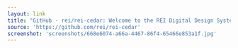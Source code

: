 ```yaml
---
layout: link
title: "GitHub - rei/rei-cedar: Welcome to the REI Digital Design System presentation framework. A home for modular components based on our evolving design patterns."
source: 'https://github.com/rei/rei-cedar'
screenshot: 'screenshots/668e6074-a66a-4467-86f4-65466e853a1f.jpg'
---
```


